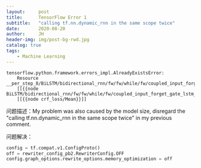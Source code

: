 ```yaml
---
layout:     post
title:      TensorFlow Error 1
subtitle:   "calling tf.nn.dynamic_rnn in the same scope twice"
date:       2020-08-20
author:     JH
header-img: img/post-bg-rwd.jpg
catalog: true
tags:
    - Machine Learning
---
```


```
tensorflow.python.framework.errors_impl.AlreadyExistsError: 
    Resource __per_step_8/BiLSTM/bidirectional_rnn/fw/fw/while/fw/coupled_input_forget_gate_lstm_cell/ArithmeticOptimizer/AddOpsRewrite_Leaf_1_add_2/tmp_var/N10tensorflow19TemporaryVariableOp6TmpVarE
    [[{{node BiLSTM/bidirectional_rnn/fw/fw/while/fw/coupled_input_forget_gate_lstm_cell/ArithmeticOptimizer/AddOpsRewrite_Leaf_1_add_2/tmp_var}}]]
    [[{{node crf_loss/Mean}}]]
```
问题描述：My problem was also caused by the model size, disregard the "calling tf.nn.dynamic_rnn in the same scope twice" in my previous comment.

问题解决：
```python
config = tf.compat.v1.ConfigProto()
off = rewriter_config_pb2.RewriterConfig.OFF
config.graph_options.rewrite_options.memory_optimization = off
```